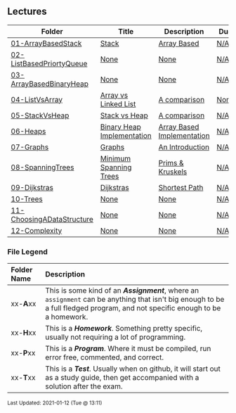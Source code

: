 ## Lectures

| Folder | Title | Description | Due |
|-----|-----|-----|-----|
| <a href="https://github.com/rugbyprof/3013-Algorithms/tree/master/Lectures/01-ArrayBasedStack">01-ArrayBasedStack</a> | <a href="https://github.com/rugbyprof/3013-Algorithms/tree/master/Lectures/01-ArrayBasedStack"> Stack </a> | <a href="https://github.com/rugbyprof/3013-Algorithms/tree/master/Lectures/01-ArrayBasedStack"> Array Based</a> | <a href="https://github.com/rugbyprof/3013-Algorithms/tree/master/Lectures/01-ArrayBasedStack">N/A</a> |
| <a href="https://github.com/rugbyprof/3013-Algorithms/tree/master/Lectures/02-ListBasedPriortyQueue">02-ListBasedPriortyQueue</a> | <a href="https://github.com/rugbyprof/3013-Algorithms/tree/master/Lectures/02-ListBasedPriortyQueue">None</a> | <a href="https://github.com/rugbyprof/3013-Algorithms/tree/master/Lectures/02-ListBasedPriortyQueue">None</a> | <a href="https://github.com/rugbyprof/3013-Algorithms/tree/master/Lectures/02-ListBasedPriortyQueue">N/A</a> |
| <a href="https://github.com/rugbyprof/3013-Algorithms/tree/master/Lectures/03-ArrayBasedBinaryHeap">03-ArrayBasedBinaryHeap</a> | <a href="https://github.com/rugbyprof/3013-Algorithms/tree/master/Lectures/03-ArrayBasedBinaryHeap">None</a> | <a href="https://github.com/rugbyprof/3013-Algorithms/tree/master/Lectures/03-ArrayBasedBinaryHeap">None</a> | <a href="https://github.com/rugbyprof/3013-Algorithms/tree/master/Lectures/03-ArrayBasedBinaryHeap">N/A</a> |
| <a href="https://github.com/rugbyprof/3013-Algorithms/tree/master/Lectures/04-ListVsArray">04-ListVsArray</a> | <a href="https://github.com/rugbyprof/3013-Algorithms/tree/master/Lectures/04-ListVsArray"> Array vs Linked List </a> | <a href="https://github.com/rugbyprof/3013-Algorithms/tree/master/Lectures/04-ListVsArray"> A comparison</a> | <a href="https://github.com/rugbyprof/3013-Algorithms/tree/master/Lectures/04-ListVsArray"> None</a> |
| <a href="https://github.com/rugbyprof/3013-Algorithms/tree/master/Lectures/05-StackVsHeap">05-StackVsHeap</a> | <a href="https://github.com/rugbyprof/3013-Algorithms/tree/master/Lectures/05-StackVsHeap"> Stack vs Heap </a> | <a href="https://github.com/rugbyprof/3013-Algorithms/tree/master/Lectures/05-StackVsHeap"> A comparison</a> | <a href="https://github.com/rugbyprof/3013-Algorithms/tree/master/Lectures/05-StackVsHeap">N/A</a> |
| <a href="https://github.com/rugbyprof/3013-Algorithms/tree/master/Lectures/06-Heaps">06-Heaps</a> | <a href="https://github.com/rugbyprof/3013-Algorithms/tree/master/Lectures/06-Heaps"> Binary Heap Implementation </a> | <a href="https://github.com/rugbyprof/3013-Algorithms/tree/master/Lectures/06-Heaps"> Array Based Implementation</a> | <a href="https://github.com/rugbyprof/3013-Algorithms/tree/master/Lectures/06-Heaps">N/A</a> |
| <a href="https://github.com/rugbyprof/3013-Algorithms/tree/master/Lectures/07-Graphs">07-Graphs</a> | <a href="https://github.com/rugbyprof/3013-Algorithms/tree/master/Lectures/07-Graphs"> Graphs </a> | <a href="https://github.com/rugbyprof/3013-Algorithms/tree/master/Lectures/07-Graphs"> An Introduction</a> | <a href="https://github.com/rugbyprof/3013-Algorithms/tree/master/Lectures/07-Graphs">N/A</a> |
| <a href="https://github.com/rugbyprof/3013-Algorithms/tree/master/Lectures/08-SpanningTrees">08-SpanningTrees</a> | <a href="https://github.com/rugbyprof/3013-Algorithms/tree/master/Lectures/08-SpanningTrees"> Minimum Spanning Trees </a> | <a href="https://github.com/rugbyprof/3013-Algorithms/tree/master/Lectures/08-SpanningTrees"> Prims & Kruskels</a> | <a href="https://github.com/rugbyprof/3013-Algorithms/tree/master/Lectures/08-SpanningTrees">N/A</a> |
| <a href="https://github.com/rugbyprof/3013-Algorithms/tree/master/Lectures/09-Dijkstras">09-Dijkstras</a> | <a href="https://github.com/rugbyprof/3013-Algorithms/tree/master/Lectures/09-Dijkstras"> Dijkstras </a> | <a href="https://github.com/rugbyprof/3013-Algorithms/tree/master/Lectures/09-Dijkstras"> Shortest Path</a> | <a href="https://github.com/rugbyprof/3013-Algorithms/tree/master/Lectures/09-Dijkstras">N/A</a> |
| <a href="https://github.com/rugbyprof/3013-Algorithms/tree/master/Lectures/10-Trees">10-Trees</a> | <a href="https://github.com/rugbyprof/3013-Algorithms/tree/master/Lectures/10-Trees">None</a> | <a href="https://github.com/rugbyprof/3013-Algorithms/tree/master/Lectures/10-Trees">None</a> | <a href="https://github.com/rugbyprof/3013-Algorithms/tree/master/Lectures/10-Trees">N/A</a> |
| <a href="https://github.com/rugbyprof/3013-Algorithms/tree/master/Lectures/11-ChoosingADataStructure">11-ChoosingADataStructure</a> | <a href="https://github.com/rugbyprof/3013-Algorithms/tree/master/Lectures/11-ChoosingADataStructure">None</a> | <a href="https://github.com/rugbyprof/3013-Algorithms/tree/master/Lectures/11-ChoosingADataStructure">None</a> | <a href="https://github.com/rugbyprof/3013-Algorithms/tree/master/Lectures/11-ChoosingADataStructure">N/A</a> |
| <a href="https://github.com/rugbyprof/3013-Algorithms/tree/master/Lectures/12-Complexity">12-Complexity</a> | <a href="https://github.com/rugbyprof/3013-Algorithms/tree/master/Lectures/12-Complexity">None</a> | <a href="https://github.com/rugbyprof/3013-Algorithms/tree/master/Lectures/12-Complexity">None</a> | <a href="https://github.com/rugbyprof/3013-Algorithms/tree/master/Lectures/12-Complexity">N/A</a> |

### File Legend

| Folder Name | Description |
|:-----------|:-------------|
|xx-**A**xx | This is some kind of an ***Assignment***, where an `assignment` can be anything that isn't big enough to be a full fledged program, and not specific enough to be a homework. |
|xx-**H**xx | This is a ***Homework***. Something pretty specific, usually not requiring a lot of programming. |
|xx-**P**xx | This is a ***Program***. Where it must be compiled, run error free, commented, and correct. |
|xx-**T**xx | This is a ***Test***. Usually when on github, it will start out as a study guide, then get accompanied with a solution after the exam. |

<sup>Last Updated: 2021-01-12 (Tue @ 13:11)</sup>